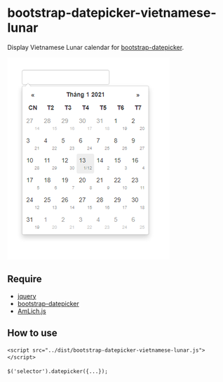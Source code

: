 # bootstrap-datepicker-vietnamese-lunar

Display Vietnamese Lunar calendar for [bootstrap-datepicker](https://github.com/uxsolutions/bootstrap-datepicker).

![](./preview.png)

## Require

- [jquery](https://github.com/jquery/jquery)
- [bootstrap-datepicker](https://github.com/uxsolutions/bootstrap-datepicker)
- [AmLich.js](https://github.com/codeaholicguy/amlich.js/)


## How to use

```
<script src="../dist/bootstrap-datepicker-vietnamese-lunar.js"></script>

$('selector').datepicker({...});
```
